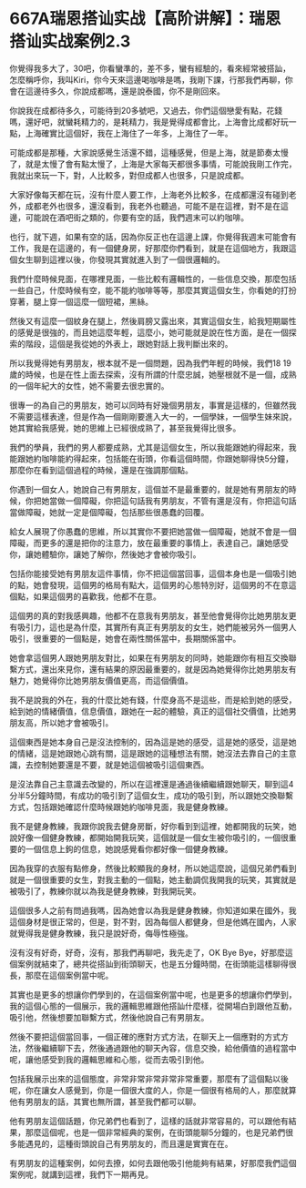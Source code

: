 # 667A瑞恩搭讪实战【高阶讲解】：瑞恩搭讪实战案例2.3

你覺得我多大了，30吧，你看蠻準的，差不多，蠻有經驗的，看來經常被搭訕，怎麼稱呼你，我叫Kiri，你今天來這邊喝咖啡是嗎，我剛下課，行那我們再聊，你會在這邊待多久，你說成都嗎，還是說泰國，你不是剛回來。

你說我在成都待多久，可能待到20多號吧，又過去，你們這個戀愛有點，花錢嗎，還好吧，就蠻耗精力的，是耗精力，我是覺得成都會比，上海會比成都好玩一點，上海確實比這個好，我在上海住了一年多，上海住了一年。

可能成都是那種，大家說感覺生活還不錯，這種感覺，但是上海，就是節奏太慢了，就是太慢了會有點太慢了，上海是大家每天都很多事情，可能說我剛工作完，我就出來玩一下，對，人比較多，對但成都人也很多，只是說成都。

大家好像每天都在玩，沒有什麼人要工作，上海老外比較多，在成都還沒有碰到老外，成都老外也很多，還沒看到，我老外也聽過，可能不是在這裡，對不是在這邊，可能說在酒吧街之類的，你要有空的話，我們週末可以約咖啡。

也行，就下週，如果有空的話，因為你反正也在這邊上課，你覺得我週末可能會有工作，我是在這邊的，有一個健身房，好那麼你們看到，就是在這個地方，我跟這個女生聊到這裡以後，你發現其實就進入到了一個很邏輯的。

我們什麼時候見面，在哪裡見面，一些比較有邏輯性的，一些信息交換，那麼包括一些自己，什麼時候有空，能不能約咖啡等等，那麼其實這個女生，你看她的打扮穿著，腿上穿一個這麼一個短裙，黑絲。

然後又有這麼一個紋身在腿上，然後肩膀又露出來，其實這個女生，給我短期屬性的感覺是很強的，而且她這麼年輕，這麼小，她可能就是說在性方面，是在一個探索的階段，這個是我從她的外表上，跟她對話上我判斷出來的。

所以我覺得她有男朋友，根本就不是一個問題，因為我們年輕的時候，我們18 19歲的時候，也是在性上面去探索，沒有所謂的什麼忠誠，她壓根就不是一個，成熟的一個年紀大的女性，她不需要去很忠實的。

很專一的為自己的男朋友，她可以同時有好幾個男朋友，事實是這樣的，但雖然我不需要這樣表達，但是作為一個剛剛要進入大一的，一個學妹，一個學生妹來說，她其實給我感覺，她的思維上已經很成熟了，甚至我覺得比很多。

我們的學員，我們的男人都要成熟，尤其是這個女生，所以我能跟她約得起來，我能跟她約咖啡能約得起來，包括能在街頭，你看這個時間，你跟她聊得快5分鐘，那麼你在看到這個過程的時候，還是在強調那個點。

你遇到一個女人，她說自己有男朋友，這個並不是最重要的，就是她有男朋友的時候，你把她當做一個障礙，你把這句話我有男朋友，不管有還是沒有，你把這句話當做障礙，她就一定是個障礙，包括那些很愚蠢的回覆。

給女人展現了你愚蠢的思維，所以其實你不要把她當做一個障礙，她就不會是一個障礙，而更多的還是把你的注意力，放在最重要的事情上，表達自己，讓她感受你，讓她體驗你，讓她了解你，然後她才會被你吸引。

包括你能接受她有男朋友這件事情，你不把這個當回事，這個本身也是一個吸引她的點，她會發現，這個男的格局有點大，這個男的心態特別好，這個男的不在意這個點，如果這個男的喜歡我，他都不在意。

這個男的真的對我感興趣，他都不在意我有男朋友，甚至他會覺得你比她男朋友更有吸引力，這也是為什麼，其實所有真正有男朋友的女生，她們能被另外一個男人吸引，很重要的一個點是，她會在兩性關係當中，長期關係當中。

她會拿這個男人跟她男朋友對比，如果在有男朋友的同時，她能跟你有相互交換聯繫方式，還出來見你，還有結果的原因最重要的，就是因為她覺得你比她男朋友有魅力，她覺得你比她男朋友價值更高，而這個價值。

我不是說我的外在，我的什麼比她有錢，什麼身高不是這些，而是給到她的感受，給到她的情緒價值，信息價值，跟她在一起的體驗，真正的這個社交價值，比她男朋友高，所以她才會被吸引。

這個東西是她本身自己是沒法控制的，因為這是她的感受，這是她的感受，這是她的情緒，這是她跟她心跳有關，這是跟她的這種想法有關，她沒法去靠自己的主意識，去控制她要還是不要，就是她這個被吸引這個東西。

是沒法靠自己主意識去改變的，所以在這裡還是通過後續繼續跟她聊天，聊到這4分半5分鐘時間，有成功的吸引到了這個女生，成功的吸引到，所以跟她交換聯繫方式，包括跟她確認什麼時候跟她約咖啡見面，我是健身教練。

我不是健身教練，我跟你說我去健身房斷，好你看到到這裡，她都開我的玩笑，她說好像一個健身教練，都開始開我玩笑，這個就是一個女生被你吸引的，一個很重要的一個信息上鉤的信息，她說感覺看你都好像一個健身教練。

因為我穿的衣服有點修身，然後比較顯我的身材，所以她這麼說，這個兄弟們看到就是一個很重要的女生，對我主動的一個點，她主動調侃我開我的玩笑，其實就是被吸引了，教練你就以為我是健身教練，對我開玩笑。

這個很多人之前有問過我嗎，因為她會以為我是健身教練，你知道如果在國外，我這個身材是很正常的，但是，對不對，因為每個人都健身，但是他媽在國內，人家就覺得我是健身教練，我只是說好奇，侮辱性極強。

沒有沒有好奇，好奇，沒有，那我們再聊吧，我先走了，OK Bye Bye，好那麼這個案例就結束了，總共從搭訕到街頭聊天，也是五分鐘時間，在街頭能這樣聊得很長，那麼在這個案例當中呢。

其實也是更多的想讓你們學到的，在這個案例當中呢，也是更多的想讓你們學到，我的這個心態的一個展示，我的邏輯思維跟他搭訕什麼樣，從開場白到跟他互動，吸引他，然後想要加聯繫方式，然後他說自己有男朋友。

然後不要把這個當回事，一個正確的應對方式方法，在聊天上一個應對的方式方法，然後繼續聊下去，然後通過跟他的聊天內容，信息交換，給他價值的過程當中呢，讓他感受到我的邏輯思維和心態，從而去吸引到他。

包括我展示出來的這個態度，非常非常非常非常非常重要，那麼有了這個點以後呢，你在讓女人感覺到，你是一個很大度的人，你是一個很有格局的人，那麼就算他有男朋友的話，其實也無所謂，甚至我們都可以聊。

他有男朋友這個話題，你兄弟們也看到了，這樣的話就非常容易的，可以跟他有結果，那麼這個呢，也是一個非常經典的案例，在街頭能聊5分鐘的，也是兄弟們很多能遇見的，這種街頭說自己有男朋友的，而且還是實實在在。

有男朋友的這種案例，如何去撩，如何去跟他吸引他能夠有結果，好那麼我們這個案例呢，就講到這裡，我們下一期再見。